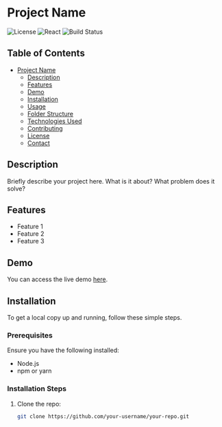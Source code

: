 # Project Name

![License](https://img.shields.io/badge/license-MIT-blue.svg)
![React](https://img.shields.io/badge/react-17.0.2-blue)
![Build Status](https://img.shields.io/badge/build-passing-brightgreen)

## Table of Contents

- [Project Name](#project-name)
  - [Description](#description)
  - [Features](#features)
  - [Demo](#demo)
  - [Installation](#installation)
  - [Usage](#usage)
  - [Folder Structure](#folder-structure)
  - [Technologies Used](#technologies-used)
  - [Contributing](#contributing)
  - [License](#license)
  - [Contact](#contact)

## Description

Briefly describe your project here. What is it about? What problem does it solve?

## Features

- Feature 1
- Feature 2
- Feature 3

## Demo

You can access the live demo [here](https://your-demo-link.com).

## Installation

To get a local copy up and running, follow these simple steps.

### Prerequisites

Ensure you have the following installed:

- Node.js
- npm or yarn

### Installation Steps

1. Clone the repo:
   ```sh
   git clone https://github.com/your-username/your-repo.git
   ```
